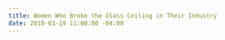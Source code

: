 ```yaml
---
title: Women Who Broke the Glass Ceiling in Their Industry
date: 2018-03-19 11:00:00 -04:00
---
```


